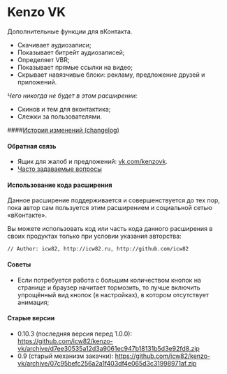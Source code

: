 Kenzo VK
==========================
Дополнительные функции для вКонтакта.

* Скачивает аудиозаписи;
* Показывает битрейт аудиозаписей;
* Определяет VBR;
* Показывает прямые ссылки на видео;
* Скрывает навязчивые блоки: рекламу, предложение друзей и приложений.

<!--TODO: Полный список того, что делает расширение;-->

*Чего никогда не будет в этом расширении:*

* Скинов и тем для вконтактика;
* Слежки за пользователями.

####[История изменений (changelog)](docs/CHANGELOG.md)

#### Обратная связь
* Ящик для жалоб и предложений: [vk.com/kenzovk](http://vk.com/kenzovk).
* [Часто задаваемые вопросы](docs/faq.md)

#### Использование кода расширения
Данное расширение поддерживается и совершенствуется до тех пор,
пока автор сам пользуется этим расширением и социальной сетью «вКонтакте».

Вы можете использовать код или часть кода данного расширения
в своих продуктах только при условии указания авторства:
```
// Author: icw82, http://icw82.ru, http://github.com/icw82
```
<!-- Спасибо, что не пидарасы. -->

#### Советы
* Если потребуется работа с большим количеством кнопок на странице и браузер начитает тормозить, то лучше включить упрощённый вид кнопок (в настройках), в котором отсутствует анимация;

#### Старые версии
* 0.10.3 (последняя версия перед 1.0.0): https://github.com/icw82/kenzo-vk/archive/d7ee30535a12d3a9061ec947b18131b5d3e92fd8.zip
* 0.9 (старый механизм закачки): https://github.com/icw82/kenzo-vk/archive/07c95befc256a2a1f403df4e065d3c31998971af.zip
